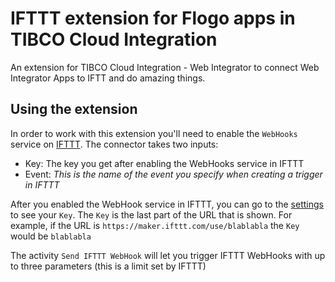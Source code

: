 # IFTTT extension for Flogo apps in TIBCO Cloud Integration
An extension for TIBCO Cloud Integration - Web Integrator to connect Web Integrator Apps to IFTT and do amazing things.

## Using the extension
In order to work with this extension you'll need to enable the `WebHooks` service on [IFTTT](https://ifttt.com/maker_webhooks). The connector takes two inputs:
* Key: The key you get after enabling the WebHooks service in IFTTT
* Event: _This is the name of the event you specify when creating a trigger in IFTTT_

After you enabled the WebHook service in IFTTT, you can go to the [settings](https://ifttt.com/services/maker_webhooks/settings) to see your `Key`. The `Key` is the last part of the URL that is shown. For example, if the URL is `https://maker.ifttt.com/use/blablabla` the `Key` would be `blablabla`

The activity `Send IFTTT WebHook` will let you trigger IFTTT WebHooks with up to three parameters (this is a limit set by IFTTT)
